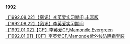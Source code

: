**1992**       

[【1992.08.22】【资讯】李英爱实习期间,丰富版](https://weibo.com/6493535909/JyVxr1xho)                
[【1992.08.22】【资讯】李英爱实习期间](https://tieba.baidu.com/p/6155592485)         
[【1992.01.02】【CF】李英爱CF,Mamonde Evergreen](https://weibo.com/6493535909/HrM8PfStd)             
[【1992.01.01】【CF】李英爱CF,Mamonde紫外线防晒霜套装](https://weibo.com/6493535909/HrtaWBstw)               
